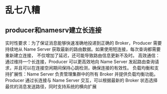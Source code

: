 # 乱七八糟

## producer和namesrv建立长连接

实时性要求：为了保证消息能够快速准确地投递到正确的 Broker，Producer 需要持续地从 Name Server 获取最新的路由数据。如果使用短连接，每次查询都需要重新建立连接，
不仅增加了延迟，还可能导致路由信息更新不及时。
高效通信：通过维持一个长连接，Producer 可以更高效地向 Name Server 发起路由查询请求，并且可以在连接空闲期间保持心跳检测，确保连接的有效性。
负载均衡和支持扩展性：Name Server 负责管理集群中的所有 Broker 并提供负载均衡功能。Producer 通过长连接与 Name Server 交互，可以根据最新的 Broker 状态选择最优的消息发送路径，同时支持系统的横向扩展